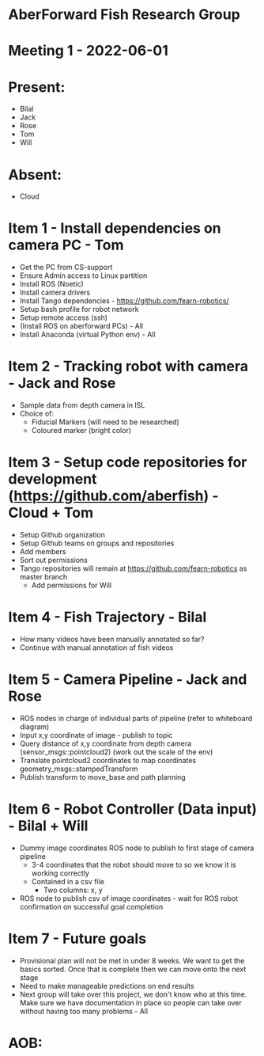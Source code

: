 # AberForward Fish Research Group 

# Meeting 1 - 2022-06-01

# Present:

* Bilal
* Jack
* Rose
* Tom
* Will

# Absent:

* Cloud

# Item 1 - Install dependencies on camera PC - Tom

* Get the PC from CS-support
* Ensure Admin access to Linux partition
* Install ROS (Noetic)
* Install camera drivers
* Install Tango dependencies - https://github.com/fearn-robotics/ 
* Setup bash profile for robot network
* Setup remote access (ssh)
* (Install ROS on aberforward PCs) - All
* Install Anaconda (virtual Python env) - All

# Item 2 - Tracking robot with camera - Jack and Rose
* Sample data from depth camera in ISL
* Choice of:
  * Fiducial Markers (will need to be researched)
  * Coloured marker (bright color)

# Item 3 - Setup code repositories for development (https://github.com/aberfish) - Cloud + Tom
* Setup Github organization
* Setup Github teams on groups and repositories 
* Add members
* Sort out permissions
* Tango repositories will remain at https://github.com/fearn-robotics as master branch
  * Add permissions for Will

# Item 4 - Fish Trajectory - Bilal
* How many videos have been manually annotated so far?
* Continue with manual annotation of fish videos

# Item 5 - Camera Pipeline - Jack and Rose
* ROS nodes in charge of individual parts of pipeline (refer to whiteboard diagram)
* Input x,y coordinate of image - publish to topic
* Query distance of x,y coordinate from depth camera (sensor_msgs::pointcloud2) (work out the scale of the env)
* Translate pointcloud2 coordinates to map coordinates geometry_msgs::stampedTransform
* Publish transform to move_base and path planning

# Item 6 - Robot Controller (Data input) - Bilal + Will
* Dummy image coordinates ROS node to publish to first stage of camera pipeline
  * 3-4 coordinates that the robot should move to so we know it is working correctly
  * Contained in a csv file
    * Two columns: x, y 
* ROS node to publish csv of image coordinates - wait for ROS robot confirmation on successful goal completion

# Item 7 - Future goals
* Provisional plan will not be met in under 8 weeks. We want to get the basics sorted. Once that is complete then we can move onto the next stage
* Need to make manageable predictions on end results
* Next group will take over this project, we don't know who at this time. Make sure we have documentation in place so people can take over without having too many problems - All

# AOB:



